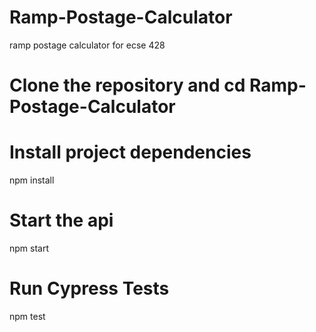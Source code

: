 # Ramp-Postage-Calculator
ramp postage calculator for ecse 428

# Clone the repository and cd Ramp-Postage-Calculator

# Install project dependencies
npm install 

# Start the api 
npm start

# Run Cypress Tests
npm test
